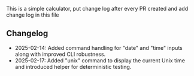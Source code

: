 This is a simple calculator, put change log after every PR created and add change log in this file

## Changelog
- 2025-02-14: Added command handling for "date" and "time" inputs along with improved CLI robustness.
- 2025-02-17: Added "unix" command to display the current Unix time and introduced helper for deterministic testing.
